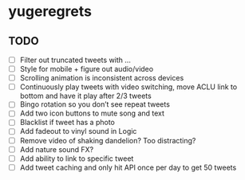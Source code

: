 # yugeregrets

## TODO

- [ ] Filter out truncated tweets with …
- [ ] Style for mobile + figure out audio/video
- [ ] Scrolling animation is inconsistent across devices
- [ ] Continuously play tweets with video switching, move ACLU link to bottom and have it play after 2/3 tweets
- [ ] Bingo rotation so you don’t see repeat tweets
- [ ] Add two icon buttons to mute song and text
- [ ] Blacklist if tweet has a photo
- [ ] Add fadeout to vinyl sound in Logic
- [ ] Remove video of shaking dandelion? Too distracting?
- [ ] Add nature sound FX?
- [ ] Add ability to link to specific tweet
- [ ] Add tweet caching and only hit API once per day to get 50 tweets
